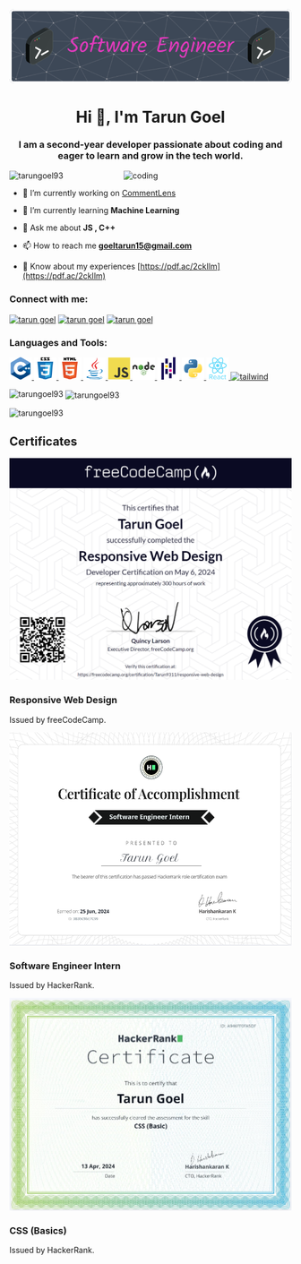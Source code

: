 ![logo](https://github.com/TarunGoel93/TarunGoel93/blob/main/github-header-image%20(1).png)


<h1 align="center">Hi 👋, I'm Tarun Goel</h1>
<h3 align="center">I am a second-year developer passionate about coding and eager to learn and grow in the tech world.</h3>

<img align="right" alt="coding" width=300 boder-radius=10 src="https://media1.tenor.com/m/cm-dS4ipBUMAAAAC/grok-chatgpt.gif">

<p align="left"> <img src="https://komarev.com/ghpvc/?username=tarungoel93&label=Profile%20views&color=0e75b6&style=flat" alt="tarungoel93" /> </p>

- 🔭 I’m currently working on [CommentLens](https://github.com/TarunGoel93/CommentLens)

- 🌱 I’m currently learning **Machine Learning**

- 💬 Ask me about **JS , C++**

- 📫 How to reach me **goeltarun15@gmail.com**

- 📄 Know about my experiences [https://pdf.ac/2ckIlm](https://pdf.ac/2ckIlm)

<h3 align="left">Connect with me:</h3>
<p align="left">
<a href="https://linkedin.com/in/tarun goel" target="blank"><img align="center" src="https://raw.githubusercontent.com/rahuldkjain/github-profile-readme-generator/master/src/images/icons/Social/linked-in-alt.svg" alt="tarun goel" height="30" width="40" /></a>
<a href="https://www.hackerrank.com/tarun goel" target="blank"><img align="center" src="https://raw.githubusercontent.com/rahuldkjain/github-profile-readme-generator/master/src/images/icons/Social/hackerrank.svg" alt="tarun goel" height="30" width="40" /></a>
<a href="https://www.leetcode.com/tarun goel" target="blank"><img align="center" src="https://raw.githubusercontent.com/rahuldkjain/github-profile-readme-generator/master/src/images/icons/Social/leet-code.svg" alt="tarun goel" height="30" width="40" /></a>
</p>

<h3 align="left">Languages and Tools:</h3>
<p align="left"> <a href="https://www.w3schools.com/cpp/" target="_blank" rel="noreferrer"> <img src="https://raw.githubusercontent.com/devicons/devicon/master/icons/cplusplus/cplusplus-original.svg" alt="cplusplus" width="40" height="40"/> </a> <a href="https://www.w3schools.com/css/" target="_blank" rel="noreferrer"> <img src="https://raw.githubusercontent.com/devicons/devicon/master/icons/css3/css3-original-wordmark.svg" alt="css3" width="40" height="40"/> </a> <a href="https://www.w3.org/html/" target="_blank" rel="noreferrer"> <img src="https://raw.githubusercontent.com/devicons/devicon/master/icons/html5/html5-original-wordmark.svg" alt="html5" width="40" height="40"/> </a> <a href="https://www.java.com" target="_blank" rel="noreferrer"> <img src="https://raw.githubusercontent.com/devicons/devicon/master/icons/java/java-original.svg" alt="java" width="40" height="40"/> </a> <a href="https://developer.mozilla.org/en-US/docs/Web/JavaScript" target="_blank" rel="noreferrer"> <img src="https://raw.githubusercontent.com/devicons/devicon/master/icons/javascript/javascript-original.svg" alt="javascript" width="40" height="40"/> </a> <a href="https://nodejs.org" target="_blank" rel="noreferrer"> <img src="https://raw.githubusercontent.com/devicons/devicon/master/icons/nodejs/nodejs-original-wordmark.svg" alt="nodejs" width="40" height="40"/> </a> <a href="https://pandas.pydata.org/" target="_blank" rel="noreferrer"> <img src="https://raw.githubusercontent.com/devicons/devicon/2ae2a900d2f041da66e950e4d48052658d850630/icons/pandas/pandas-original.svg" alt="pandas" width="40" height="40"/> </a> <a href="https://www.python.org" target="_blank" rel="noreferrer"> <img src="https://raw.githubusercontent.com/devicons/devicon/master/icons/python/python-original.svg" alt="python" width="40" height="40"/> </a> <a href="https://reactjs.org/" target="_blank" rel="noreferrer"> <img src="https://raw.githubusercontent.com/devicons/devicon/master/icons/react/react-original-wordmark.svg" alt="react" width="40" height="40"/> </a> <a href="https://tailwindcss.com/" target="_blank" rel="noreferrer"> <img src="https://www.vectorlogo.zone/logos/tailwindcss/tailwindcss-icon.svg" alt="tailwind" width="40" height="40"/> </a> </p>

<p><img align="left" src="https://github-readme-stats.vercel.app/api/top-langs?username=tarungoel93&show_icons=true&locale=en&layout=compact" alt="tarungoel93" /></p>

<p>&nbsp;<img align="center" src="https://github-readme-stats.vercel.app/api?username=tarungoel93&show_icons=true&locale=en" alt="tarungoel93" /></p>

<p><img align="center" src="https://github-readme-streak-stats.herokuapp.com/?user=tarungoel93&" alt="tarungoel93" /></p>


<section class="bg-black py-10">
  <h2 class="text-white text-2xl font-bold text-left mb-8">Certificates</h2>
  <div class="certificates-container">
    <div class="certificate">
      <img src="https://github.com/TarunGoel93/TarunGoel93/blob/main/Responsive%20Web%20Design.png" alt="Data Science Professional Certificate" class="w-full">
      <div class="p-4">
        <h3 class="text-lg font-bold mb-2">Responsive Web Design</h3>
        <p class="text-sm text-gray-600">Issued by freeCodeCamp.</p>
      </div>
    </div>
    <div class="certificate">
      <img src="https://github.com/TarunGoel93/TarunGoel93/blob/main/Software%20Intern.png" alt="Machine Learning Certification" class="w-full">
      <div class="p-4">
        <h3 class="text-lg font-bold mb-2">Software Engineer Intern</h3>
        <p class="text-sm text-gray-600">Issued by HackerRank.</p>
      </div>
    </div>
    <div class="certificate">
      <img src="https://github.com/TarunGoel93/TarunGoel93/blob/main/CSS%20Basics.png" alt="Deep Learning Specialization" class="w-full">
      <div class="p-4">
        <h3 class="text-lg font-bold mb-2">CSS (Basics)</h3>
        <p class="text-sm text-gray-600">Issued by HackerRank.</p>
      </div>
    </div>


  </div>
</section>
